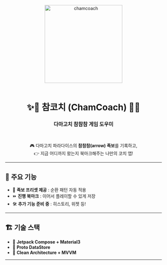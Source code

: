 <p align = "center">
  <img width = 250px alt="chamcoach" src="https://github.com/user-attachments/assets/4f31fe3e-ecd5-4e3a-b2dc-46bd82698153" />
  </br>
  </br>
  <h1 align = center>✨💛 참코치 (ChamCoach) 💛✨</h1>
  <h3 align = center><b>다마고치 참참참 게임 도우미</b></h3>
</p>

</br>
<p align = "center">
🎮 다마고치 파라다이스의 <b>참참참(arrow) 족보</b>를 기록하고, </br> 
👉 지금 어디까지 왔는지 북마크해주는 나만의 코치 앱!
</p>

---

## 🌟 주요 기능
- 📌 **족보 프리셋 제공** : 순환 패턴 자동 적용
- ⏩ **진행 북마크** : 이어서 플레이할 수 있게 저장
- 🛠️ **추가 기능 준비 중** : 히스토리, 위젯 등!

---

## 🏗️ 기술 스택
- 🧩 **Jetpack Compose + Material3**
- 💾 **Proto DataStore**
- 🧪 **Clean Architecture + MVVM**

---
